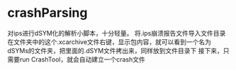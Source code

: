 # crashParsing
对ips进行dSYM化的解析小脚本，十分轻量。
将.ips崩溃报告文件导入文件目录
在文件夹中的这个.xcarchive文件右键，显示包内容，就可以看到一个名为dSYMs的文件夹，把里面的.dSYM文件拷出来，同样放到文件目录下
接下来，只需要run CrashTool，就会自动建立一个crash文件
